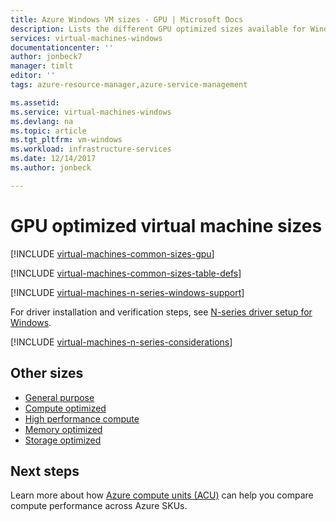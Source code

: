 ```yaml
---
title: Azure Windows VM sizes - GPU | Microsoft Docs
description: Lists the different GPU optimized sizes available for Windows virtual machines in Azure. Lists information about the number of vCPUs, data disks and NICs as well as storage throughput and network bandwidth for sizes in this series.
services: virtual-machines-windows
documentationcenter: ''
author: jonbeck7
manager: timlt
editor: ''
tags: azure-resource-manager,azure-service-management

ms.assetid: 
ms.service: virtual-machines-windows
ms.devlang: na
ms.topic: article
ms.tgt_pltfrm: vm-windows
ms.workload: infrastructure-services
ms.date: 12/14/2017
ms.author: jonbeck

---
```


# GPU optimized virtual machine sizes

[!INCLUDE [virtual-machines-common-sizes-gpu](../../../includes/virtual-machines-common-sizes-gpu.md)]

[!INCLUDE [virtual-machines-common-sizes-table-defs](../../../includes/virtual-machines-common-sizes-table-defs.md)]

[!INCLUDE [virtual-machines-n-series-windows-support](../../../includes/virtual-machines-n-series-windows-support.md)]

For driver installation and verification steps, see [N-series driver setup for Windows](n-series-driver-setup.md).

[!INCLUDE [virtual-machines-n-series-considerations](../../../includes/virtual-machines-n-series-considerations.md)]

## Other sizes
- [General purpose](sizes-general.md)
- [Compute optimized](sizes-compute.md)
- [High performance compute](sizes-hpc.md)
- [Memory optimized](sizes-memory.md)
- [Storage optimized](sizes-storage.md)

## Next steps
Learn more about how [Azure compute units (ACU)](acu.md) can help you compare compute performance across Azure SKUs.


